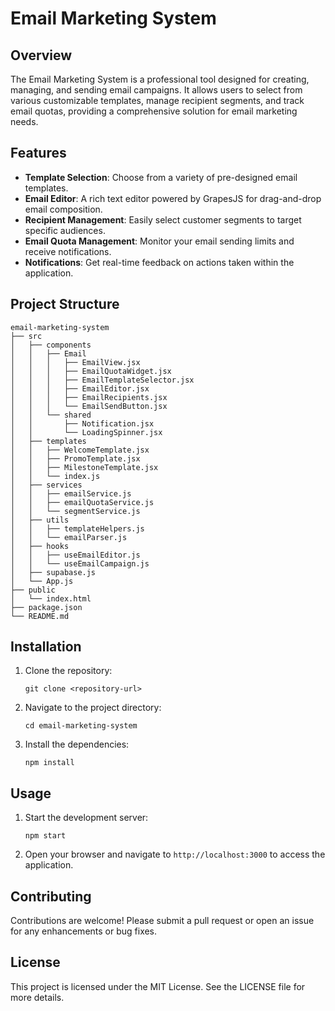 # Email Marketing System

## Overview
The Email Marketing System is a professional tool designed for creating, managing, and sending email campaigns. It allows users to select from various customizable templates, manage recipient segments, and track email quotas, providing a comprehensive solution for email marketing needs.

## Features
- **Template Selection**: Choose from a variety of pre-designed email templates.
- **Email Editor**: A rich text editor powered by GrapesJS for drag-and-drop email composition.
- **Recipient Management**: Easily select customer segments to target specific audiences.
- **Email Quota Management**: Monitor your email sending limits and receive notifications.
- **Notifications**: Get real-time feedback on actions taken within the application.

## Project Structure
```
email-marketing-system
├── src
│   ├── components
│   │   ├── Email
│   │   │   ├── EmailView.jsx
│   │   │   ├── EmailQuotaWidget.jsx
│   │   │   ├── EmailTemplateSelector.jsx
│   │   │   ├── EmailEditor.jsx
│   │   │   ├── EmailRecipients.jsx
│   │   │   └── EmailSendButton.jsx
│   │   └── shared
│   │       ├── Notification.jsx
│   │       └── LoadingSpinner.jsx
│   ├── templates
│   │   ├── WelcomeTemplate.jsx
│   │   ├── PromoTemplate.jsx
│   │   ├── MilestoneTemplate.jsx
│   │   └── index.js
│   ├── services
│   │   ├── emailService.js
│   │   ├── emailQuotaService.js
│   │   └── segmentService.js
│   ├── utils
│   │   ├── templateHelpers.js
│   │   └── emailParser.js
│   ├── hooks
│   │   ├── useEmailEditor.js
│   │   └── useEmailCampaign.js
│   ├── supabase.js
│   └── App.js
├── public
│   └── index.html
├── package.json
└── README.md
```

## Installation
1. Clone the repository:
   ```
   git clone <repository-url>
   ```
2. Navigate to the project directory:
   ```
   cd email-marketing-system
   ```
3. Install the dependencies:
   ```
   npm install
   ```

## Usage
1. Start the development server:
   ```
   npm start
   ```
2. Open your browser and navigate to `http://localhost:3000` to access the application.

## Contributing
Contributions are welcome! Please submit a pull request or open an issue for any enhancements or bug fixes.

## License
This project is licensed under the MIT License. See the LICENSE file for more details.